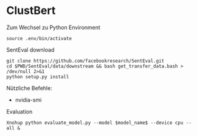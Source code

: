 # ClustBert

Zum Wechsel zu Python Environment

    source .env/bin/activate

SentEval download

    git clone https://github.com/facebookresearch/SentEval.git
    cd $PWD/SentEval/data/downstream && bash get_transfer_data.bash > /dev/null 2>&1
    python setup.py install

Nützliche Befehle:

- nvidia-smi

Evaluation

    Xnohup python evaluate_model.py --model $model_name$ --device cpu --all &

